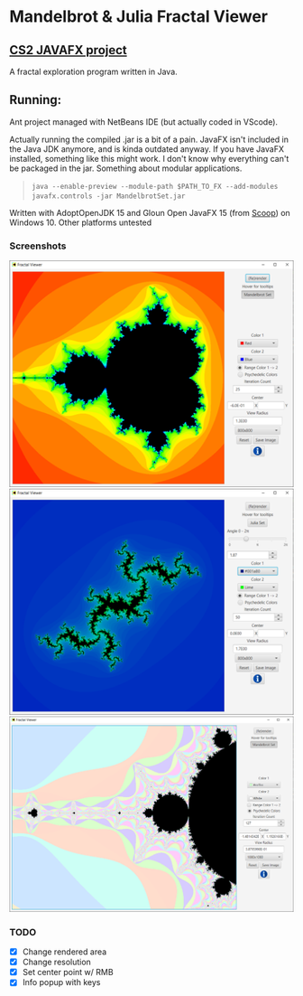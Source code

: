 # Mandelbrot & Julia Fractal Viewer #

## [CS2 JAVAFX project](https://github.com/jack-mil/Mandelbrot-Java) ##

A fractal exploration program written in Java.

## Running:
Ant project managed with NetBeans IDE (but actually coded in VScode).

Actually running the compiled .jar is a bit of a pain. JavaFX isn't included in the Java JDK anymore, and is kinda outdated anyway.
If you have JavaFX installed, something like this might work. I don't know why everything can't be packaged in the jar. Something about modular applications.
> `java --enable-preview --module-path $PATH_TO_FX --add-modules javafx.controls -jar MandelbrotSet.jar`


Written with AdoptOpenJDK 15 and Gloun Open JavaFX 15 (from [Scoop](https://github.com/lukesampson/scoop)) on Windows 10. Other platforms untested

### Screenshots ###
![main](images/main.png)
![julia](images/julia.png)
![zoom](images/zoom.png)

### TODO ###
- [x] Change rendered area
- [x] Change resolution
- [x] Set center point w/ RMB
- [x] Info popup with keys